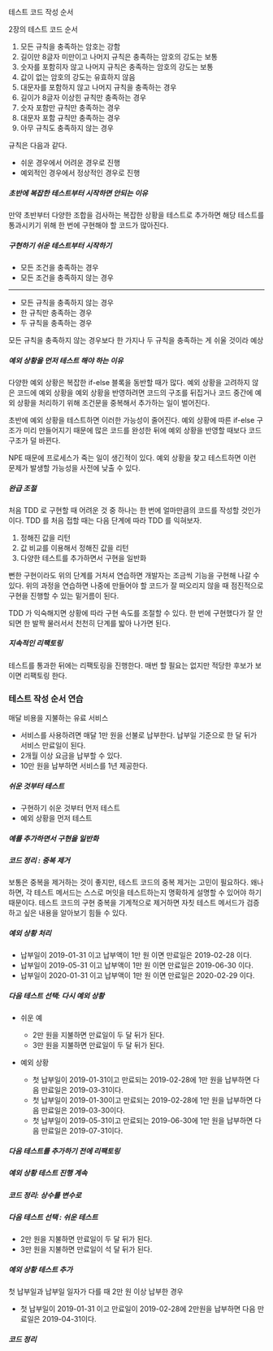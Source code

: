 테스트 코드 작성 순서

2장의 테스트 코드 순서
1. 모든 규칙을 충족하는 암호는 강함
2. 길이만 8글자 미만이고 나머지 규칙은 충족하는 암호의 강도는 보통
3. 숫자를 포함히자 않고 나머지 규칙은 충족하는 암호의 강도는 보통
4. 값이 없는 암호의 강도는 유효하지 않음
5. 대문자를 포함하지 않고 나머지 규칙을 충족하는 경우
6. 길이가 8글자 이상힌 규칙만 충족하는 경우
7. 숫자 포함만 규칙만 충족하는 경우
8. 대문자 포함 규칙만 충족하는 경우
9. 아무 규칙도 충족하지 않는 경우

규칙은 다음과 같다.

-  쉬운 경우에서 어려운 경우로 진행
-  예외적인 경우에서 정상적인 경우로 진행

##### 초반에 복잡한 테스트부터 시작하면 안되는 이유

만약 초반부터 다양한 조합을 검사하는 복잡한 상황을 테스트로 추가하면 해당 테스트를 통과시키기 위해 한 번에 구현해야 할 코드가 많아진다.

##### 구현하기 쉬운 테스트부터 시작하기

- 모든 조건을 충족하는 경우
- 모든 조건을 충족하지 않는 경우

---

- 모든 규칙을 충족하지 않는 경우
- 한 규칙만 충족하는 경우
- 두 규칙을 충족하는 경우

모든 규칙을 충족하지 않는 경우보다 한 가지나 두 규칙을 충족하는 게 쉬울 것이라 예상

##### 예외 상황을 먼저 테스트 해야 하는 이유

다양한 예외 상황은 복잡한 if-else 블록을 동반할 때가 많다. 
예외 상황을 고려하지 않은 코드에 예외 상황을 예외 상황을 반영하려면
코드의 구조를 뒤집거나 코드 중간에 예외 상황을 처리하기 위해 조건문을 중복해서 추가하는 일이 벌어진다.

초반에 예외 상황을 테스트하면 이러한 가능성이 줄어진다. 예외 상황에 따른 if-else 구조가 미리 만들어지기 때문에 
많은 코드를 완성한 뒤에 예외 상황을 반영할 때보다 코드 구조가 덜 바뀐다.

NPE 때문에 프로세스가 죽는 일이 생긴적이 있다. 예외 상황을 찾고 테스트하면 이런 문제가 발생할 가능성을 사전에 낮출 수 있다.


##### 완급 조절

처음 TDD 로 구현할 때 어려운 것 중 하나는 한 번에 얼마만큼의 코드를 작성할 것인가이다.
TDD 를 처음 접할 때는 다음 단계에 따라 TDD 를 익혀보자.

1. 정해진 값을 리턴
2. 값 비교를 이용해서 정해진 값을 리턴
3. 다양한 테스트를 추가하면서 구현을 일반화

뻔한 구현이라도 위의 단계를 거처셔 연습하면 개발자는 조금씩 기능을 구현해 나갈 수 있다.
위의 과정을 연습하면 나중에 만들어야 할 코드가 잘 떠오리지 않을 때 점진적으로 구현을 진행할 수 있는 밑거름이 된다.

TDD 가 익숙해지면 상황에 따라 구현 속도를 조절할 수 있다. 한 번에 구현했다가 잘 안되면 한 발짝 물러서서 천천히 단계를 밟아 나가면 된다.

##### 지속적인 리팩토링

테스트를 통과한 뒤에는 리팩토링을 진행한다.
매번 할 필요는 없지만 적당한 후보가 보이면 리팩토링 한다.

### 테스트 작성 순서 연습

매달 비용을 지불하는 유료 서비스

- 서비스를 사용하려면 매달 1만 원을 선불로 납부한다. 납부일 기준으로 한 달 뒤가 서비스 만료일이 된다.
- 2개월 이상 요금을 납부할 수 있다.
- 10만 원을 납부하면 서비스를 1년 제공한다.

##### 쉬운 것부터 테스트

- 구현하기 쉬운 것부터 먼저 테스트
- 예외 상황을 먼저 테스트

##### 예를 추가하면서 구현을 일반화

##### 코드 정리 : 중복 제거
 
보통은 중복을 제거하는 것이 좋지만, 테스트 코드의 중복 제거는 고민이 필요하다.
왜나하면, 각 테스트 메서드는 스스로 머잇을 테스트하는지 명확하게 설명할 수 있어야 하기 때문이다.
테스트 코드의 구현 중복을 기계적으로 제거하면 자칫 테스트 메서드가 검증하고 싶은 내용을 알아보기 힘들 수 있다.

##### 예외 상황 처리

- 납부일이 2019-01-31 이고 납부액이 1만 원 이면 만료일은 2019-02-28 이다.
- 납부일이 2019-05-31 이고 납부액이 1만 원 이면 만료일은 2019-06-30 이다.
- 납부일이 2020-01-31 이고 납부액이 1만 원 이면 만료일은 2020-02-29 이다.

##### 다음 테스트 선택: 다시 예외 상황

- 쉬운 예
   - 2만 원을 지불하면 만료일이 두 달 뒤가 된다.
   - 3만 원을 지불하면 만료일이 두 달 뒤가 된다.
    
- 예외 상황
  - 첫 납부일이 2019-01-31이고 만료되는 2019-02-28에 1만 원을 납부하면 다음 만료일은 2019-03-31이다.
  - 첫 납부일이 2019-01-30이고 만료되는 2019-02-28에 1만 원을 납부하면 다음 만료일은 2019-03-30이다.
  - 첫 납부일이 2019-05-31이고 만료되는 2019-06-30에 1만 원을 납부하면 다음 만료일은 2019-07-31이다.

##### 다음 테스트를 추가하기 전에 리팩토링

##### 예외 상황 테스트 진행 계속

##### 코드 정리: 상수를 변수로

##### 다음 테스트 선택 : 쉬운 테스트

- 2만 원을 지불하면 만료일이 두 달 뒤가 된다.
- 3만 원을 지불하면 만료일이 석 달 뒤가 된다.

##### 예외 상황 테스트 추가

첫 납부일과 납부일 일자가 다를 때 2만 원 이상 납부한 경우

- 첫 납부일이 2019-01-31 이고 만료일이 2019-02-28에 2만원을 납부하면 다음 만료일은 2019-04-31이다.

##### 코드 정리




